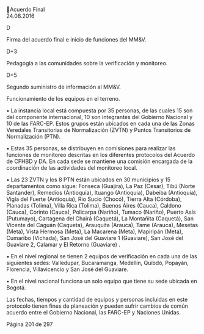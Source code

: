Acuerdo Final  
24.08.2016  

D 

Firma del acuerdo final e inicio de funciones del MM&V. 

D+3 

Pedagogía a las comunidades sobre la verificación y monitoreo. 

D+5 

Segundo suministro de información al MM&V. 

 
Funcionamiento de los equipos en el terreno. 
 
• La  instancia  local  está  compuesta  por  35  personas,  de  las  cuales  15  son  del  componente 
internacional, 10 son integrantes del Gobierno Nacional y 10 de las FARC-EP. Estos grupos están 
ubicados  en  cada  una  de  las  Zonas  Veredales  Transitorias  de  Normalización  (ZVTN)  y  Puntos 
Transitorios de Normalización (PTN). 
 
• Estas 35 personas, se distribuyen en comisiones para realizar las funciones de monitoreo descritas 
en los diferentes protocolos del Acuerdo de CFHBD y DA. En cada sede se mantiene una comisión 
encargada de la coordinación de las actividades del monitoreo local. 
 
• Las 23 ZVTN y los 8 PTN están ubicados en 30 municipios y 15 departamentos como sigue: Fonseca 
(Guajira),  La  Paz  (Cesar),  Tibú  (Norte  Santander),  Remedios  (Antioquia),  Ituango  (Antioquia), 
Dabeiba  (Antioquia),  Vigía  del  Fuerte  (Antioquia),  Rio  Sucio  (Chocó),  Tierra  Alta  (Córdoba), 
Planadas  (Tolima),  Villa  Rica  (Tolima),  Buenos  Aires  (Cauca),  Caldono  (Cauca),  Corinto  (Cauca), 
Policarpa (Nariño), Tumaco (Nariño), Puerto Asís (Putumayo), Cartagena del Chairá (Caquetá), La 
Montañita  (Caquetá),  San  Vicente  del  Caguán  (Caqueta),  Arauquita  (Arauca),  Tame  (Arauca), 
Mesetas  (Meta),  Vista  Hermosa  (Meta),  La  Macarena  (Meta),  Mapiripán  (Meta),  Cumaribo 
(Vichada),  San  José  del  Guaviare  1  (Guaviare),  San  José  del  Guaviare  2,  Calamar  y  El  Retorno 
(Guaviare) . 
 
• En  el  nivel  regional  se  tienen  2  equipos  de  verificación  en  cada  una  de  las  siguientes  sedes: 
Valledupar,  Bucaramanga,  Medellín,  Quibdó,  Popayán,  Florencia,  Villavicencio  y  San  José  del 
Guaviare.  
 
• En el nivel nacional funciona un solo equipo que tiene su sede ubicada en Bogotá.  
 
Las  fechas,  tiempos  y  cantidad  de  equipos  y  personas  incluidas  en  este  protocolo  tienen  fines  de 
planeación  y  pueden  sufrir  cambios  de  común  acuerdo  entre  el  Gobierno  Nacional,  las  FARC-EP  y 
Naciones Unidas.   
 
 
 
 
 
 
 
 
 
 
Página 201 de 297 
 

